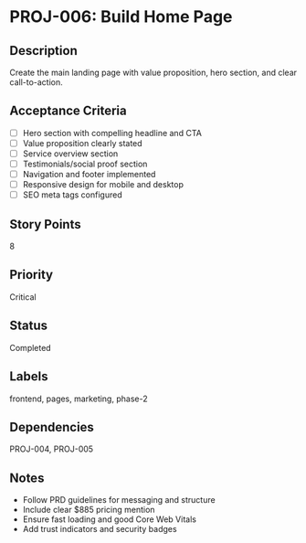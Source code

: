 # PROJ-006: Build Home Page

## Description

Create the main landing page with value proposition, hero section, and clear call-to-action.

## Acceptance Criteria

- [ ] Hero section with compelling headline and CTA
- [ ] Value proposition clearly stated
- [ ] Service overview section
- [ ] Testimonials/social proof section
- [ ] Navigation and footer implemented
- [ ] Responsive design for mobile and desktop
- [ ] SEO meta tags configured

## Story Points

8

## Priority

Critical

## Status

Completed

## Labels

frontend, pages, marketing, phase-2

## Dependencies

PROJ-004, PROJ-005

## Notes

- Follow PRD guidelines for messaging and structure
- Include clear $885 pricing mention
- Ensure fast loading and good Core Web Vitals
- Add trust indicators and security badges
